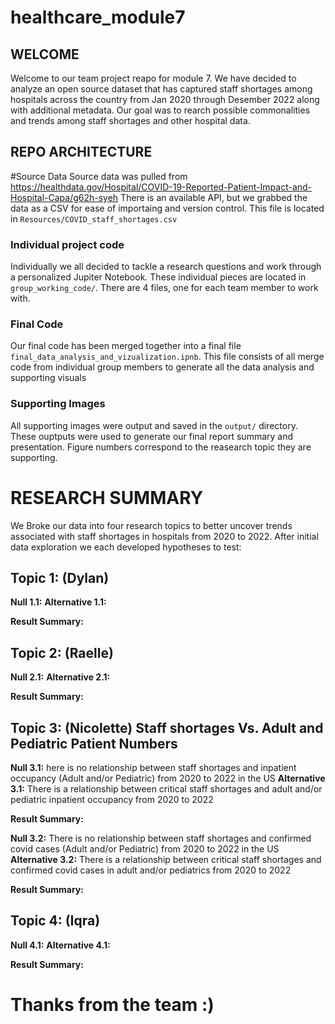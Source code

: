 # healthcare_module7

## WELCOME
Welcome to our team project reapo for module 7. We have decided to analyze an open source dataset that has captured staff shortages among hospitals across the country from Jan 2020 through Desember 2022 along with additional metadata. Our goal was to rearch possible commonalities and trends among staff shortages and other hospital data. 

## REPO ARCHITECTURE
#Source Data
Source data was pulled from https://healthdata.gov/Hospital/COVID-19-Reported-Patient-Impact-and-Hospital-Capa/g62h-syeh
There is an available API, but we grabbed the data as a CSV for ease of importaing and version control. 
This file is located in `Resources/COVID_staff_shortages.csv`

### Individual project code
Individually we all decided to tackle a research questions and work through a personalized Jupiter Notebook. These individual pieces are located in `group_working_code/`. There are 4 files, one for each team member to work with.

### Final Code
Our final code has been merged together into a final file `final_data_analysis_and_vizualization.ipnb`. This file consists of all merge code from individual group members to generate all the data analysis and supporting visuals 

### Supporting Images 
All supporting images were output and saved in the `output/` directory. These ouptputs were used to generate our final report summary and presentation. Figure numbers correspond to the reasearch topic they are supporting. 

# RESEARCH SUMMARY
We Broke our data into four research topics to better uncover trends associated with staff shortages in hospitals from 2020 to 2022. After initial data exploration we each developed hypotheses to test:

## Topic 1: (Dylan) 

__Null 1.1:__ 
__Alternative 1.1:__ 

__Result Summary:__ 

## Topic 2: (Raelle)

__Null 2.1:__ 
__Alternative 2.1:__ 

__Result Summary:__ 

## Topic 3: (Nicolette) Staff shortages Vs. Adult and Pediatric Patient Numbers

__Null 3.1:__ here is no relationship between staff shortages and inpatient occupancy (Adult and/or Pediatric) from 2020 to 2022 in the US
__Alternative 3.1:__ There is a relationship between critical staff shortages and adult and/or pediatric inpatient occupancy from 2020 to 2022

__Result Summary:__ 

__Null 3.2:__ There is no relationship between staff shortages and confirmed covid cases (Adult and/or Pediatric) from 2020 to 2022 in the US
__Alternative 3.2:__ There is a relationship between critical staff shortages and confirmed covid cases in adult and/or pediatrics from 2020 to 2022

__Result Summary:__


## Topic 4: (Iqra)

__Null 4.1:__ 
__Alternative 4.1:__ 

__Result Summary:__ 


# Thanks from the team :)
